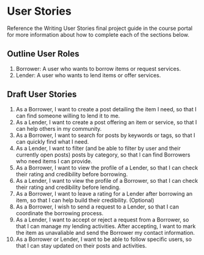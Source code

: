 # User Stories

Reference the Writing User Stories final project guide in the course portal for more information about how to complete each of the sections below.

## Outline User Roles

1. Borrower: A user who wants to borrow items or request services.
2. Lender: A user who wants to lend items or offer services.

## Draft User Stories

1. As a Borrower, I want to create a post detailing the item I need, so that I can find someone willing to lend it to me.
2. As a Lender, I want to create a post offering an item or service, so that I can help others in my community.
3. As a Borrower, I want to search for posts by keywords or tags, so that I can quickly find what I need.
4. As a Lender, I want to filter (and be able to filter by user and their currently open posts) posts by category, so that I can find Borrowers who need items I can provide.
5. As a Borrower, I want to view the profile of a Lender, so that I can check their rating and credibility before borrowing.
6. As a Lender, I want to view the profile of a Borrower, so that I can check their rating and credibility before lending.
7. As a Borrower, I want to leave a rating for a Lender after borrowing an item, so that I can help build their credibility. (Optional)
8. As a Borrower, I wish to send a request to a Lender, so that I can coordinate the borrowing process.
9. As a Lender, I want to accept or reject a request from a Borrower, so that I can manage my lending activities. After accepting, I want to mark the item as unavaliable and send the Borrower my contact information.
10. As a Borrower or Lender, I want to be able to follow specific users, so that I can stay updated on their posts and activities.

